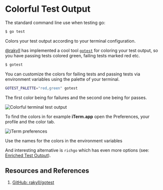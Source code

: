# Colorful Test Output

The standard command line use when testing go:

```bash
$ go test
```

Colors your test output according to your terminal configuration.

[@rakyll](https://github.com/rakyll) has implemented a cool tool [`gotest`][gotest] for coloring your test output, so you have passing tests colored green, failing tests marked red etc.

```bash
$ gotest
```

You can customize the colors for failing tests and passing tests via environment variables using the palette of your terminal.

```bash
GOTEST_PALETTE="red,green" gotest
```

The first color being for failures and the second one being for passes.

![Colorful terminal test output](testrun.png)

To find the colors in for example **iTerm.app** open the Preferences, your profile and the color tab.

![iTerm preferences](iterm.png)

Use the names for the colors in the environment variables

And interesting alternative is `richgo` which has even more options (see: [Enriched Test Output](http://jonasbn.github.io/til/go/enriched.html)).

## Resources and References

1. [GitHub: rakyll/gotest][gotest]

[gotest]: https://github.com/rakyll/gotest
